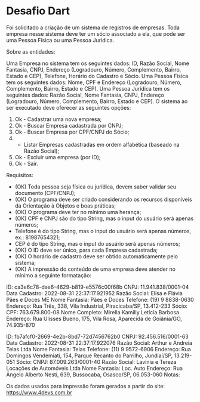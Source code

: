 # Desafio Dart
Foi solicitado a criação de um sistema de registros de empresas. Toda empresa nesse sistema deve ter um sócio associado a ela, que pode ser uma Pessoa Física ou uma Pessoa Jurídica.

Sobre as entidades:

Uma Empresa no sistema tem os seguintes dados: ID, Razão Social, Nome Fantasia, CNPJ, Endereço (Logradouro, Número, Complemento, Bairro, Estado e CEP), Telefone, Horário do Cadastro e Sócio.
Uma Pessoa Física tem os seguintes dados: Nome, CPF e Endereço (Logradouro, Número, Complemento, Bairro, Estado e CEP).
Uma Pessoa Jurídica tem os seguintes dados: Razão Social, Nome Fantasia, CNPJ, Endereço (Logradouro, Número, Complemento, Bairro, Estado e CEP).
O sistema ao ser executado deve oferecer as seguintes opções:

1. Ok - Cadastrar uma nova empresa;
2. Ok - Buscar Empresa cadastrada por CNPJ;
3. Ok - Buscar Empresa por CPF/CNPJ do Sócio;
4.  - Listar Empresas cadastradas em ordem alfabética (baseado na Razão Social);
5. Ok - Excluir uma empresa (por ID);
6. Ok - Sair.

Requisitos:

- (OK) Toda pessoa seja física ou jurídica, devem saber validar seu documento (CPF/CNPJ);
- (OK) O programa deve ser criado considerando os recursos disponíveis da Orientação à Objetos e boas práticas;
- (OK) O programa deve ter no mínimo uma herança;
- (OK) CPF e CNPJ são do tipo String, mas o input do usuário será apenas números;
- Telefone é do tipo String, mas o input do usuário será apenas números, ex.: 81987654321;
- CEP é do tipo String, mas o input do usuário será apenas números;
- (OK) O ID deve ser único, para cada Empresa cadastrada;
- (OK) O horário de cadastro deve ser obtido automaticamente pelo sistema;
- (OK) A impressão do conteúdo de uma empresa deve atender no mínimo a seguinte formatação:


ID: ca3e6c78-dae6-4629-b819-e5576c00f68b
CNPJ: 11.941.838/0001-04 Data Cadastro: 2022-08-31 22:37:17.921952
Razão Social: Elisa e Flávia Pães e Doces ME
Nome Fantasia: Pães e Doces
Telefone: (19) 9 8838-0630
Endereço: Rua Três, 338, Vila Industrial, Piracicaba/SP, 13.412-233
Sócio:
CPF: 763.679.800-08
Nome Completo: Mirella Kamilly Letícia Barbosa
Endereço: Rua Ulisses Bueno, 175, Vila Rosa, Aparecida de Goiânia/GO, 74.935-870

ID: fb7afcf0-2669-4e2b-8bd7-72d7456762b0
CNPJ: 92.456.516/0001-63  Data Cadastro: 2022-08-31 22:37:17.922076
Razão Social: Arthur e Andreia Telas Ltda
Nome Fantasia: Telas
Telefone: (11) 9 9572-6906
Endereço: Rua Domingos Vendemiati, 154, Parque Recanto do Parrilho, Jundiaí/SP, 13.219-051
Sócio:
CNPJ: 87.009.263/0001-40
Razão Social: Lavínia e Tereza Locações de Automóveis Ltda
Nome Fantasia: Loc. Auto
Endereço: Rua Ângelo Alberto Nesti, 639, Bussocaba, Osasco/SP, 06.053-060
Notas:

Os dados usados para impressão foram gerados a partir do site: https://www.4devs.com.br
